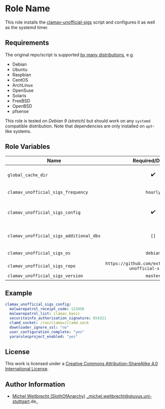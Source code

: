 # Role Name

This role installs the [clamav-unofficial-sigs](https://github.com/extremeshok/clamav-unofficial-sigs) script and configures it as well as the systemd timer.


## Requirements

The original repo/script is supported [by many distributions](https://github.com/extremeshok/clamav-unofficial-sigs/tree/master/config), e.g.
- Debian
- Ubuntu
- Raspbian
- CentOS
- ArchLinux
- OpenSuse
- Solaris
- FreeBSD
- OpenBSD
- pfsense

This role is tested on *Debian 9 (stretch)* but should work on any `systemd` compatible distribution.
Note that dependencies are only installed on `apt`-like systems.


## Role Variables

| Name                                    | Required/Default                                            | Description                                                                                                                                        |
|-----------------------------------------|:-----------------------------------------------------------:|----------------------------------------------------------------------------------------------------------------------------------------------------|
| `global_cache_dir`                      | :heavy_check_mark:                                          | A directory on the Ansible Controller where the repo will be cloned to for caching purposes.                                                       |
| `clamav_unofficial_sigs_frequency`      | `hourly`                                                    | Frequency of updates. See [systemd.time](https://www.freedesktop.org/software/systemd/man/systemd.time.html#Calendar%20Events) for allowed values. |
| `clamav_unofficial_sigs_config`         | :heavy_check_mark:                                          | Dict keys and string values. You should include `user_configuration_complete`=`yes` for the script to work.                                        |
| `clamav_unofficial_sigs_additional_dbs` | `[]`                                                        | List of additional database sources, e.g. `ftp`, `http`, `rsync` addresses.                                                                        |
| `clamav_unofficial_sigs_os`             | `debian`                                                    | Set which [OS setting file](https://github.com/extremeshok/clamav-unofficial-sigs/tree/master/config) should be used.                              |
| `clamav_unofficial_sigs_repo`           | `https://github.com/extremeshok/clamav-unofficial-sigs.git` | git URL to clone                                                                                                                                   |
| `clamav_unofficial_sigs_version`        | `master`                                                    | git version to clone                                                                                                                               |


## Example

```yml
clamav_unofficial_sigs_config:
  malwarepatrol_receipt_code: 123456
  malwarepatrol_list: clamav_basic
  securiteinfo_authorisation_signature: 654321
  clamd_socket: /run/clamav/clamd.sock
  downloader_ignore_ssl: "no"
  user_configuration_complete: "yes"
  yararulesproject_enabled: "yes"
```


## License

This work is licensed under a [Creative Commons Attribution-ShareAlike 4.0 International License](https://creativecommons.org/licenses/by-sa/4.0/).


## Author Information

- [Michel Weitbrecht (SlothOfAnarchy)](https://github.com/SlothOfAnarchy) _michel.weitbrecht@stuvus.uni-stuttgart.de_
